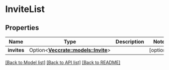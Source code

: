 # InviteList

## Properties

Name | Type | Description | Notes
------------ | ------------- | ------------- | -------------
**invites** | Option<[**Vec<crate::models::Invite>**](Invite.md)> |  | [optional]

[[Back to Model list]](../README.md#documentation-for-models) [[Back to API list]](../README.md#documentation-for-api-endpoints) [[Back to README]](../README.md)


